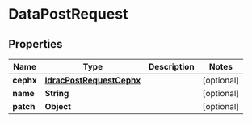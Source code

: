 

# DataPostRequest


## Properties

| Name | Type | Description | Notes |
|------------ | ------------- | ------------- | -------------|
|**cephx** | [**IdracPostRequestCephx**](IdracPostRequestCephx.md) |  |  [optional] |
|**name** | **String** |  |  [optional] |
|**patch** | **Object** |  |  [optional] |



